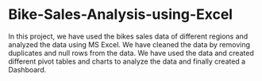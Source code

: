 # Bike-Sales-Analysis-using-Excel
In this project, we have used the bikes sales data of different regions and analyzed the data using MS Excel.
We have cleaned the data by removing duplicates and null rows from the data.
We have used the data and created different pivot tables and charts to analyze the data and finally created a Dashboard.
